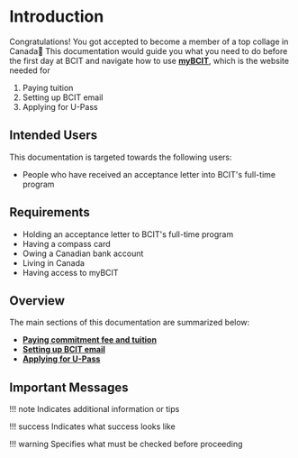 # Introduction

Congratulations! You got accepted to become a member of a top collage in Canada🤞 This documentation would guide you what you need to do before the first day at BCIT and navigate how to use [**myBCIT**](https://my.bcit.ca/), which is the website needed for 

1. Paying tuition
2. Setting up BCIT email
3. Applying for U-Pass



## Intended Users
This documentation is targeted towards the following users:

- People who have received an acceptance letter into BCIT's full-time program

## Requirements
- Holding an acceptance letter to BCIT's full-time program
- Having a compass card
- Owing a Canadian bank account
- Living in Canada
- Having access to myBCIT

## Overview
The main sections of this documentation are summarized below:

- **[Paying commitment fee and tuition](paying-tuition)**
- **[Setting up BCIT email](setting-up-email)**
- **[Applying for U-Pass](applying-for-upass.md)**

## Important Messages
!!! note 
    Indicates additional information or tips

!!! success
    Indicates what success looks like

!!! warning
    Specifies what must be checked before proceeding
